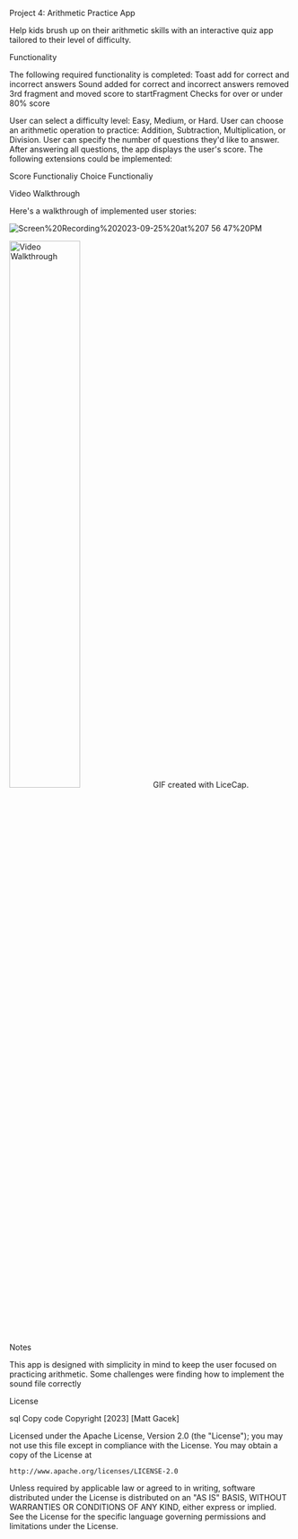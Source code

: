Project 4: Arithmetic Practice App

Help kids brush up on their arithmetic skills with an interactive quiz app tailored to their level of difficulty.

Functionality

The following required functionality is completed:
 Toast add for correct and incorrect answers
 Sound added for correct and incorrect answers
 removed 3rd fragment and moved score to startFragment
 Checks for over or under 80% score
 
 User can select a difficulty level: Easy, Medium, or Hard.
 User can choose an arithmetic operation to practice: Addition, Subtraction, Multiplication, or Division.
 User can specify the number of questions they'd like to answer.
 After answering all questions, the app displays the user's score.
The following extensions could be implemented:

Score Functionaliy
Choice Functionaliy

Video Walkthrough

Here's a walkthrough of implemented user stories:


![Screen%20Recording%202023-09-25%20at%207 56 47%20PM](https://github.com/magacek/ArithmeticGame/assets/70607808/0d5af572-2108-4161-a033-4e789c43da19)




<img src='walkthrough.gif' title='Video Walkthrough' width='50%' alt='Video Walkthrough' />
GIF created with LiceCap.

Notes

This app is designed with simplicity in mind to keep the user focused on practicing arithmetic. Some challenges were finding how to implement the sound file correctly

License

sql
Copy code
Copyright [2023] [Matt Gacek]

Licensed under the Apache License, Version 2.0 (the "License");
you may not use this file except in compliance with the License.
You may obtain a copy of the License at

    http://www.apache.org/licenses/LICENSE-2.0

Unless required by applicable law or agreed to in writing, software
distributed under the License is distributed on an "AS IS" BASIS,
WITHOUT WARRANTIES OR CONDITIONS OF ANY KIND, either express or implied.
See the License for the specific language governing permissions and
limitations under the License.
